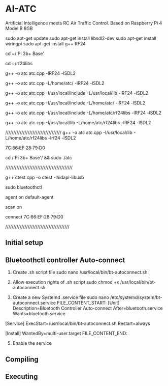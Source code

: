 # AI-ATC
Artificial Intelligence meets RC Air Traffic Control. Based on Raspberry Pi 4 Model B 8GB


sudo apt-get update
sudo apt-get install libsdl2-dev
sudo apt-get install wiringpi
sudo apt-get install g++ RF24 

cd ~/'Pi 3b+ Base'

cd ~/rf24libs

g++ -o atc atc.cpp -lRF24 -lSDL2

g++ -o atc atc.cpp -L/home/atc/ -lRF24 -lSDL2


g++ -o atc atc.cpp -I/usr/local/include -L/usr/local/lib -lRF24 -lSDL2

g++ -o atc atc.cpp -I/usr/local/include -L/home/atc/ -lRF24 -lSDL2

g++ -o atc atc.cpp -I/usr/local/include -L/home/atc/rf24libs -lRF24 -lSDL2

g++ -o atc atc.cpp -I/usr/local/lib -L/home/atc/rf24libs -lRF24 -lSDL2

///////////////////////////////////
g++ -o atc atc.cpp -I/usr/local/lib -L/home/atc/rf24libs -lrf24 -lSDL2


7C:66:EF:28:79:D0


cd /'Pi 3b+ Base'/ && sudo ./atc


//////////////////////////////////////////

g++ ctest.cpp -o ctest -lhidapi-libusb


sudo bluetoothctl

agent on
default-agent

scan on

connect 7C:66:EF:28:79:D0


////////////////////////////////////////

## Initial setup


## Bluetoothctl controller Auto-connect
  1) Create .sh script file
    sudo nano /usr/local/bin/bt-autoconnect.sh

  2) Allow execution rights of .sh script
    sudo chmod +x /usr/local/bin/bt-autoconnect.sh

  3) Create a new Systemd .service file
    sudo nano /etc/systemd/system/bt-autoconnect.service
FILE_CONTENT_START:
[Unit]
Description=Bluetooth Controller Auto-connect
After=bluetooth.service
Wants=bluetooth.service

[Service]
ExecStart=/usr/local/bin/bt-autoconnect.sh
Restart=always

[Install]
WantedBy=multi-user.target
FILE_CONTENT_END:        
    
      

  5) Enable the service
    

## Compiling


## Executing





